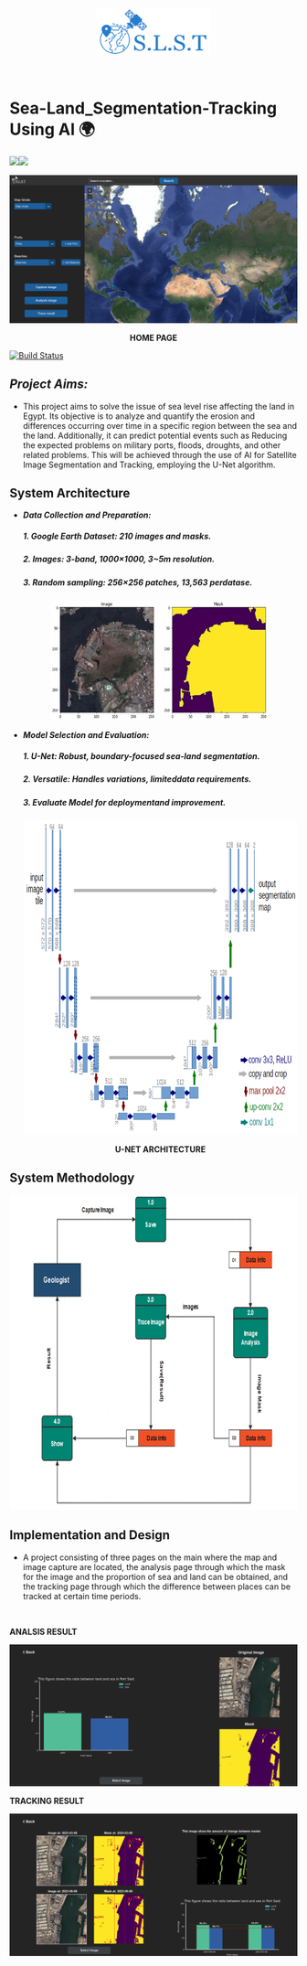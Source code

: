  <p align="center"><img src="Resources\logo_blue.png"  height="85px" width="200px"></p>
 <br>

# Sea-Land_Segmentation-Tracking Using AI 🌍

![](https://img.shields.io/badge/License-MIT-blue)![](https://img.shields.io/badge/Version-v1-blue)

<p align="center">
     <img src="Resources\home_page.jpg">
      <p align="center">
       <b>HOME PAGE</b>
     </p>
 </p

[![Build Status](https://travis-ci.org/joemccann/dillinger.svg?branch=master)](https://travis-ci.org/joemccann/dillinger)

## ***Project Aims:*** 
- This project aims to solve the issue of sea level rise affecting the land in Egypt. Its objective is to analyze and 
quantify the erosion and differences occurring over time in a specific region between the sea and the land. 
Additionally, it can predict potential events such as Reducing the expected problems on military ports, floods, 
droughts, and other related problems. This will be achieved through the use of AI for Satellite Image Segmentation 
and Tracking, employing the U-Net algorithm.

 ## System Architecture 
- ***Data Collection and Preparation:***
  ##### 1. Google Earth Dataset: 210 images and masks.
  ##### 2. Images: 3-band, 1000×1000, 3~5m resolution.
  ##### 3. Random sampling: 256×256 patches, 13,563 perdatase.
  <p align="center">
   <img src="Resources\Picture1.jpg"  height="210px" width="385px">
  </p>
  
 - ***Model Selection and Evaluation:***
   ##### 1. U-Net: Robust, boundary-focused sea-land segmentation.
   ##### 2. Versatile: Handles variations, limiteddata requirements.
   ##### 3. Evaluate Model for deploymentand improvement.
   <p align="center">
    <img src="Resources\u-net-architecture.png"  height="550px" width="600px">
   </p>
   <p align="center">
     <b>U-NET ARCHITECTURE</b>
   </p>
   
## System Methodology
   <p align="center">
    <img src="Resources\Picture3.png"  height="550px" width="660px">
   </p>
   

## Implementation and Design
- A project consisting of three pages on the main where the map and image capture are located, the analysis page through which the mask for the image and the proportion of sea and land can be obtained, and the tracking page through which the difference between places can be tracked at certain time periods.
<br>
 <p align="center">
     <p>
       <b>ANALSIS RESULT</b>
     </p>
     <img src="Resources\Analysis_result.png">
 </p>
 <p align="center">    
     <p>
       <b>TRACKING RESULT</b>
     </p>
     <img src="Resources\Trace_result.png">
 </p>
